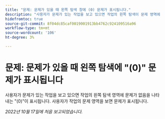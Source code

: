 ```yaml
---
title: "문제: 문제가 있을 때 왼쪽 탐색 창에 (0) 문제가 표시됩니다."
description: "사용자가 문제가 있는 작업을 보고 있으면 작업의 왼쪽 탐색이 문제 영역에 (0)로 표시되어 문제가 없음을 나타냅니다. 사용자가 작업의 문제 영역을 보면 문제가 표시됩니다."
hidefromtoc: true
source-git-commit: 8f04dc85caf0019001913bb4762c924109516a96
workflow-type: tm+mt
source-wordcount: '106'
ht-degree: 3%

---
```



# 문제: 문제가 있을 때 왼쪽 탐색에 &quot;(0)&quot; 문제가 표시됩니다

사용자가 문제가 있는 작업을 보고 있으면 작업의 왼쪽 탐색 영역에 문제가 없음을 나타내는 &quot;(0)&quot;이 표시됩니다. 사용자가 작업의 문제 영역을 보면 문제가 표시됩니다.

_2022년 10월 17일에 처음 보고되었습니다._

